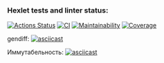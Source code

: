 ### Hexlet tests and linter status:
[![Actions Status](https://github.com/Gubanov07/php-project-48/actions/workflows/hexlet-check.yml/badge.svg)](https://github.com/Gubanov07/php-project-48/actions) [![CI](https://github.com/Gubanov07/php-project-48/actions/workflows/ci.yml/badge.svg)](https://github.com/Gubanov07/php-project-48/actions/workflows/ci.yml) [![Maintainability](https://sonarcloud.io/api/project_badges/measure?project=Gubanov07_php-project-48&metric=sqale_rating)](https://sonarcloud.io/summary/new_code?id=Gubanov07_php-project-48) [![Coverage](https://sonarcloud.io/api/project_badges/measure?project=Gubanov07_php-project-48&metric=coverage)](https://sonarcloud.io/summary/new_code?id=Gubanov07_php-project-48)


gendiff:
[![asciicast](https://asciinema.org/a/hqh6bSGtepyQQ0867F4IWTZJs)](https://asciinema.org/a/hqh6bSGtepyQQ0867F4IWTZJs)


Иммутабельность:
[![asciicast](https://asciinema.org/a/77NcT0AiSTjrUJ4Di7bCSh4tq)](https://asciinema.org/a/77NcT0AiSTjrUJ4Di7bCSh4tq)

